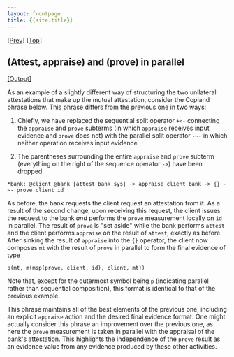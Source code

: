 ```yaml
---
layout: frontpage
title: {{site.title}} 
---
```


\[[Prev](bcb_sq_appraise_sink)\] \[[Top](../mutual)\]

## (Attest, appraise) and (prove) in parallel

<a href="bcb_ps_appraise_sink.xhtml" target="_blank">[Output]</a>

As an example of a slightly different way of structuring the two
unilateral attestations that make up the mutual attestation, consider
the Copland phrase below.  This phrase differs from the previous one
in two ways:

1. Chiefly, we have replaced the sequential split operator `+<-`
  connecting the `appraise` and `prove` subterms (in which `appraise`
  receives input evidence and `prove` does not) with the parallel
  split operator `-~-` in which neither operation receives input
  evidence

2. The parentheses surrounding the entire `appraise` and `prove`
  subterm (everything on the right of the sequence operator `->`) have
  been dropped

```
*bank: @client @bank [attest bank sys] -> appraise client bank -> {} -~- prove client id
```

As before, the bank requests the client request an attestation from
it.  As a result of the second change, upon receiving this request,
the client issues the request to the bank *and* performs the `prove`
measurement locally on `id` in parallel.  The result of `prove` is
"set aside" while the bank performs `attest` and the client performs
`appraise` on the result of `attest`, exactly as before.  After
sinking the result of `appraise` into the `{}` operator, the client
now composes `mt` with the result of `prove` in parallel to form the
final evidence of type

    p(mt, m(msp(prove, client, id), client, mt))

Note that, except for the outermost symbol being `p` (indicating
parallel rather than sequential composition), this format is identical
to that of the previous example.

This phrase maintains all of the best elements of the previous one,
including an explicit `appraise` action and the desired final evidence
format.  One might actually consider this phrase an improvement over
the previous one, as here the `prove` measurement is taken in parallel
with the appraisal of the bank's attestation.  This highlights the
independence of the `prove` result as an evidence value from any
evidence produced by these other activities.
